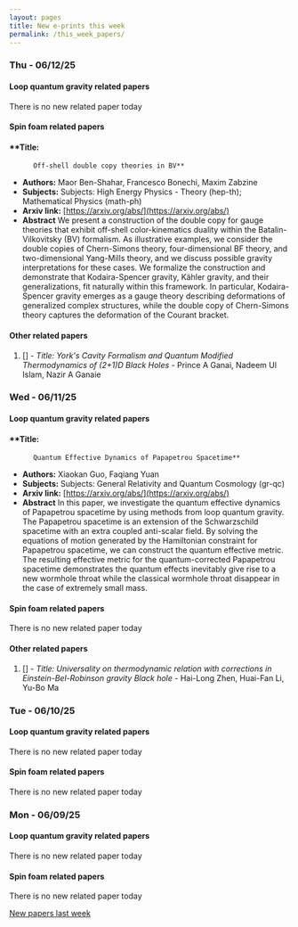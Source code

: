 ```yaml
---
layout: pages
title: New e-prints this week
permalink: /this_week_papers/
---
```




### Thu - 06/12/25

#### Loop quantum gravity related papers

There is no new related paper today 

#### Spin foam related papers

#### **Title:
          Off-shell double copy theories in BV**
 - **Authors:** Maor Ben-Shahar, Francesco Bonechi, Maxim Zabzine
 - **Subjects:** Subjects:
High Energy Physics - Theory (hep-th); Mathematical Physics (math-ph)
 - **Arxiv link:** [https://arxiv.org/abs/](https://arxiv.org/abs/)
 - **Abstract**
 We present a construction of the double copy for gauge theories that exhibit off-shell color-kinematics duality within the Batalin-Vilkovitsky (BV) formalism. As illustrative examples, we consider the double copies of Chern-Simons theory, four-dimensional BF theory, and two-dimensional Yang-Mills theory, and we discuss possible gravity interpretations for these cases. We formalize the construction and demonstrate that Kodaira-Spencer gravity, Kähler gravity, and their generalizations, fit naturally within this framework. In particular, Kodaira-Spencer gravity emerges as a gauge theory describing deformations of generalized complex structures, while the double copy of Chern-Simons theory captures the deformation of the Courant bracket. 



#### Other related papers

1. [[]](https://arxiv.org/abs/) - *Title:
          York's Cavity Formalism and Quantum Modified Thermodynamics of (2+1)D Black Holes* - Prince A Ganai, Nadeem Ul Islam, Nazir A Ganaie



### Wed - 06/11/25

#### Loop quantum gravity related papers

#### **Title:
          Quantum Effective Dynamics of Papapetrou Spacetime**
 - **Authors:** Xiaokan Guo, Faqiang Yuan
 - **Subjects:** Subjects:
General Relativity and Quantum Cosmology (gr-qc)
 - **Arxiv link:** [https://arxiv.org/abs/](https://arxiv.org/abs/)
 - **Abstract**
 In this paper, we investigate the quantum effective dynamics of Papapetrou spacetime by using methods from loop quantum gravity. The Papapetrou spacetime is an extension of the Schwarzschild spacetime with an extra coupled anti-scalar field. By solving the equations of motion generated by the Hamiltonian constraint for Papapetrou spacetime, we can construct the quantum effective metric. The resulting effective metric for the quantum-corrected Papapetrou spacetime demonstrates the quantum effects inevitably give rise to a new wormhole throat while the classical wormhole throat disappear in the case of extremely small mass. 

#### Spin foam related papers

There is no new related paper today 



#### Other related papers

1. [[]](https://arxiv.org/abs/) - *Title:
          Universality on thermodynamic relation with corrections in Einstein-Bel-Robinson gravity Black hole* - Hai-Long Zhen, Huai-Fan Li, Yu-Bo Ma



### Tue - 06/10/25

#### Loop quantum gravity related papers

There is no new related paper today 

#### Spin foam related papers

There is no new related paper today 

### Mon - 06/09/25

#### Loop quantum gravity related papers

There is no new related paper today 

#### Spin foam related papers

There is no new related paper today 




[New papers last week]({{site.url}}/archived/weekly/pre-prints/2025/06/09/archived_weekly_papers.html)